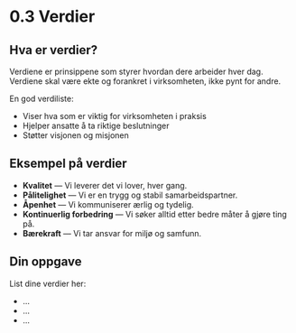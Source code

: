 # 0.3 Verdier

## Hva er verdier?

Verdiene er prinsippene som styrer hvordan dere arbeider hver dag. Verdiene skal være ekte og forankret i virksomheten, ikke pynt for andre.

En god verdiliste:
- Viser hva som er viktig for virksomheten i praksis
- Hjelper ansatte å ta riktige beslutninger
- Støtter visjonen og misjonen

## Eksempel på verdier

- **Kvalitet** — Vi leverer det vi lover, hver gang.
- **Pålitelighet** — Vi er en trygg og stabil samarbeidspartner.
- **Åpenhet** — Vi kommuniserer ærlig og tydelig.
- **Kontinuerlig forbedring** — Vi søker alltid etter bedre måter å gjøre ting på.
- **Bærekraft** — Vi tar ansvar for miljø og samfunn.

## Din oppgave

List dine verdier her:

- ...
- ...
- ...
